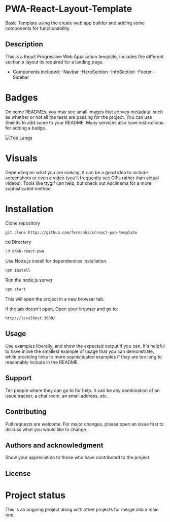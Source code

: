 # PWA-React-Layout-Template

Basic Template using the create web app builder and adding some components for functionability.

## Description

This is a React Progressive Web Application template, includes the different section a layout its required for a landing page.

- Components included:
  -Navbar
  -HeroSection
  -InfoSection
  -Footer
  -Sidebar

# Badges

On some READMEs, you may see small images that convey metadata, such as whether or not all the tests are passing for the project. You can use Shields to add some to your README. Many services also have instructions for adding a badge.

![Top Langs](https://github-readme-stats.vercel.app/api/top-langs/?username=fernanhick&theme=tokyonight)

# Visuals

Depending on what you are making, it can be a good idea to include screenshots or even a video (you'll frequently see GIFs rather than actual videos). Tools like ttygif can help, but check out Asciinema for a more sophisticated method.

# Installation

Clone repository

```bash
git clone https://github.com/fernanhick/react-pwa-template
```

cd Directory

```bash
cd dash-react-pwa
```

Use Node.js install for dependencies installation.

```bash
npm install
```

Run the node.js server

```bash
npm start
```

This will open the project in a new browser tab.

If the tab doesn't open, Open your browser and go to:

```url
http://localhost:3000/
```

## Usage

Use examples liberally, and show the expected output if you can. It's helpful to have inline the smallest example of usage that you can demonstrate, while providing links to more sophisticated examples if they are too long to reasonably include in the README.

## Support

Tell people where they can go to for help. It can be any combination of an issue tracker, a chat room, an email address, etc.

## Contributing

Pull requests are welcome. For major changes, please open an issue first to discuss what you would like to change.

## Authors and acknowledgment

Show your appreciation to those who have contributed to the project.

## License

# Project status

This is an ongoing project along with other projects for merge into a main one.
